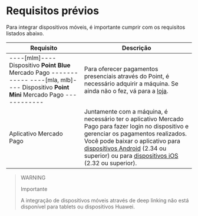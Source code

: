 # Requisitos prévios

Para integrar dispositivos móveis, é importante cumprir com os requisitos listados abaixo.

| Requisito | Descrição |
|---|---|
| ----[mlm]---- Dispositivo **Point Blue** Mercado Pago ------------ ----[mla, mlb]---- Dispositivo **Point Mini** Mercado Pago ------------ | Para oferecer pagamentos presenciais através do Point, é necessário adquirir a máquina. Se ainda não o fez, vá para a [loja](https://www.mercadopago[FAKER][URL][DOMAIN]/point). |
| Aplicativo Mercado Pago | Juntamente com a máquina, é necessário ter o aplicativo Mercado Pago para fazer login no dispositivo e gerenciar os pagamentos realizados. Você pode baixar o aplicativo para [dispositivos Android](https://play.google.com/store/apps/details?id=com.mercadopago.wallet&hl=pt_BR) (2.34 ou superior) ou para [dispositivos iOS](https://apps.apple.com/br/app/mercado-pago/id925436649) (2.32 ou superior). |

> WARNING
>
> Importante
>
> A integração de dispositivos móveis através de deep linking não está disponível para tablets ou dispositivos Huawei.